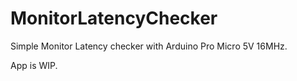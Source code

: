 # MonitorLatencyChecker
Simple Monitor Latency checker with Arduino Pro Micro 5V 16MHz.

App is WIP.